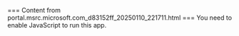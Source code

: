=== Content from portal.msrc.microsoft.com_d83152ff_20250110_221711.html ===
You need to enable JavaScript to run this app.
